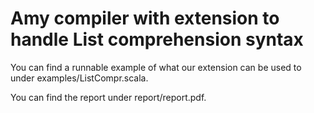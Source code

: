 # Amy compiler with extension to handle List comprehension syntax
You can find a runnable example of what our extension can be used to under examples/ListCompr.scala.

You can find the report under report/report.pdf.
